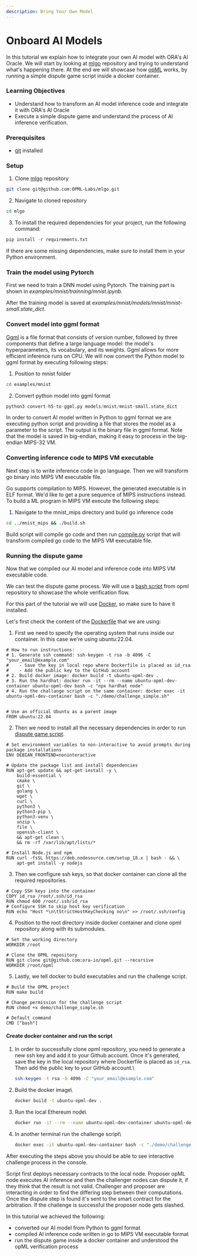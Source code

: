 ```yaml
---
description: Bring Your Own Model
---
```


# Onboard AI Models

In this tutorial we explain how to integrate your own AI model with ORA's AI Oracle. We will start by looking at [mlgo](https://github.com/OPML-Labs/mlgo) repository and trying to understand what's happening there. At the end we will showcase how [opML](https://github.com/ora-io/opml) works, by running a simple dispute game script inside a docker container.

### Learning Objectives

* Understand how to transform an AI model inference code and integrate it with ORA's AI Oracle&#x20;
* Execute a simple dispute game and understand the process of AI inference verification.

### Prerequisites

* [git](https://git-scm.com/book/en/v2/Getting-Started-Installing-Git) installed

### Setup

1. Clone [mlgo](https://github.com/ora-io/opml/tree/main) repository

```sh
git clone git@github.com:OPML-Labs/mlgo.git
```

2. Navigate to cloned repository

```bash
cd mlgo
```

3. To install the required dependencies for your project, run the following command:

```python
pip install -r requirements.txt
```

If there are some missing dependencies, make sure to install them in your Python environment.

### Train the model using Pytorch

First we need to train a DNN model using Pytorch. The training part is shown in  _examples/mnist/trainning/mnist.ipynb._

After the training model is saved at _examples/mnist/models/mnist/mnist-small.state\_dict._

### Convert model into ggml format

[Ggml](https://github.com/ggerganov/ggml) is a file format that consists of version number, followed by three components that define a large language model: the model's hyperparameters, its vocabulary, and its weights. Ggml allows for more efficient inference runs on CPU. We will now convert the Python model to ggml format by executing following steps:

1. Position to mnist folder

```bash
cd examples/mnist
```

2. Convert python model into ggml format

```python
python3 convert-h5-to-ggml.py models/mnist/mnist-small.state_dict
```

In order to convert AI model written in Python to ggml format we are executing python script and providing a file that stores the model as a parameter to the script. The output is the binary file in ggml format. Note that the model is saved in big-endian, making it easy to process in the big-endian MIPS-32 VM.

### Converting inference code to MIPS VM executable

Next step is to write inference code in go language. Then we will transform go binary into MIPS VM executable file.&#x20;

Go supports compilation to MIPS. However, the generated executable is in ELF format. We'd like to get a pure sequence of MIPS instructions instead. To build a ML program in MIPS VM execute the following steps:

1. Navigate to the mnist\_mips directory and build go inference code

```bash
cd ../mnist_mips && ./build.sh
```

Build script will compile go code and then run [compile.py](https://github.com/OPML-Labs/mlgo/blob/6b6d69394efc7268160a4b5218488e1b8f6b9795/compile.py) script that will transform compiled go code to the MIPS VM executable file.

### Running the dispute game

Now that we compiled our AI model and inference code into MIPS VM executable code.

We can test the dispute game process. We will use a [bash script](https://github.com/ora-io/opml/blob/main/demo/challenge\_simple.sh) from opml repository to showcase the whole verification flow.

For this part of the tutorial we will use [Docker](https://www.docker.com/), so make sure to have it installed.

Let's first check the content of the [Dockerfile](https://github.com/ora-io/opml/blob/main/Dockerfile) that we are using:

1. First we need to specify the operating system that runs inside our container. In this case we're using ubuntu:22.04.

```docker
# How to run instructions:
# 1. Generate ssh command: ssh-keygen -t rsa -b 4096 -C "your_email@example.com"
#    - Save the key in local repo where Dockerfile is placed as id_rsa
#    - Add the public key to the GitHub account
# 2. Build docker image: docker build -t ubuntu-opml-dev .
# 3. Run the hardhat: docker run -it --rm --name ubuntu-opml-dev-container ubuntu-opml-dev bash -c "npx hardhat node"
# 4. Run the challange script on the same container: docker exec -it ubuntu-opml-dev-container bash -c "./demo/challenge_simple.sh"


# Use an official Ubuntu as a parent image
FROM ubuntu:22.04
```

2. Then we need to install all the necessary dependencies in order to run [dispute game script](https://github.com/ora-io/opml/blob/main/demo/challenge\_simple.sh).

```docker
# Set environment variables to non-interactive to avoid prompts during package installations
ENV DEBIAN_FRONTEND=noninteractive

# Update the package list and install dependencies
RUN apt-get update && apt-get install -y \
    build-essential \
    cmake \
    git \
    golang \
    wget \
    curl \
    python3 \
    python3-pip \
    python3-venv \
    unzip \
    file \
    openssh-client \
    && apt-get clean \
    && rm -rf /var/lib/apt/lists/*

# Install Node.js and npm
RUN curl -fsSL https://deb.nodesource.com/setup_18.x | bash - && \
    apt-get install -y nodejs
```

3. Then we configure ssh keys, so that docker container can clone all the required repositories.

```docker
# Copy SSH keys into the container
COPY id_rsa /root/.ssh/id_rsa
RUN chmod 600 /root/.ssh/id_rsa
# Configure SSH to skip host key verification
RUN echo "Host *\n\tStrictHostKeyChecking no\n" >> /root/.ssh/config
```

4. Position to the root directory inside docker container and clone opml repository along with its submodules.

```docker
# Set the working directory
WORKDIR /root

# Clone the OPML repository
RUN git clone git@github.com:ora-io/opml.git --recursive
WORKDIR /root/opml
```

5. Lastly, we tell docker to build executables and run the challenge script.

```docker
# Build the OPML project
RUN make build

# Change permission for the challenge script
RUN chmod +x demo/challenge_simple.sh

# Default command
CMD ["bash"]
```

#### Create docker container and run the script

1.  In order to successfully clone opml repository, you need to generate a new ssh key and add it to your Github account. Once it's generated, save the key in the local repository where Dockerfile is placed as `id_rsa`. Then add the public key to your GitHub account.\


    ```bash
    ssh-keygen -t rsa -b 4096 -C "your_email@example.com"
    ```


2.  Build the docker image\


    ```sh
    docker build -t ubuntu-opml-dev .
    ```


3.  Run the local Ethereum node\


    ```sh
    docker run -it --rm --name ubuntu-opml-dev-container ubuntu-opml-dev bash -c "npx hardhat node"
    ```


4.  In another terminal run the challenge script\


    ```bash
    docker exec -it ubuntu-opml-dev-container bash -c "./demo/challenge_simple.sh"
    ```



After executing the steps above you should be able to see interactive challenge process in the console.&#x20;

Script first deploys necessary contracts to the local node. Proposer opML node executes AI inference and then the challenger nodes can dispute it, if they think that the result is not valid. Challenger and proposer are interacting in order to find the differing step between their computations. Once the dispute step is found it's sent to the smart contract for the arbitration. If the challenge is successful the proposer node gets slashed.

In this tutorial we achieved the following:

* converted our AI model from Python to ggml format
* compiled AI inference code written in go to MIPS VM executable format
* run the dispute game inside a docker container and understood the opML verification process
